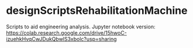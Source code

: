 # designScriptsRehabilitationMachine
Scripts to aid engineering analysis.
Jupyter notebook version: https://colab.research.google.com/drive/15hwoC-izuehkHvqCwJDukQbwlS3xbolc?usp=sharing
